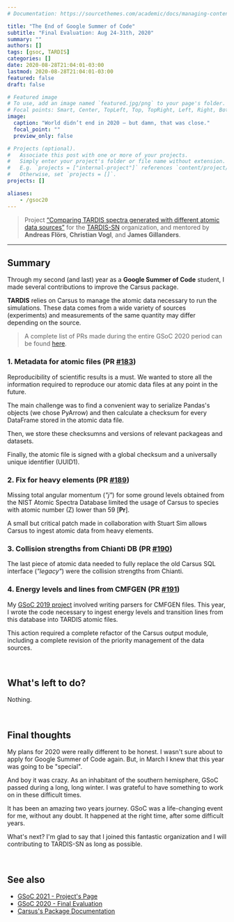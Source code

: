 ```yaml
---
# Documentation: https://sourcethemes.com/academic/docs/managing-content/

title: "The End of Google Summer of Code"
subtitle: "Final Evaluation: Aug 24-31th, 2020"
summary: ""
authors: []
tags: [gsoc, TARDIS]
categories: []
date: 2020-08-28T21:04:01-03:00
lastmod: 2020-08-28T21:04:01-03:00
featured: false
draft: false

# Featured image
# To use, add an image named `featured.jpg/png` to your page's folder.
# Focal points: Smart, Center, TopLeft, Top, TopRight, Left, Right, BottomLeft, Bottom, BottomRight.
image:
  caption: "World didn’t end in 2020 — but damn, that was close."
  focal_point: ""
  preview_only: false

# Projects (optional).
#   Associate this post with one or more of your projects.
#   Simply enter your project's folder or file name without extension.
#   E.g. `projects = ["internal-project"]` references `content/project/deep-learning/index.md`.
#   Otherwise, set `projects = []`.
projects: []

aliases:
    - /gsoc20
---
```


> Project [“Comparing TARDIS spectra generated with different atomic data sources”](https://summerofcode.withgoogle.com/projects/#6530109852352512) for the [TARDIS-SN](https://tardis-sn.github.io) organization, and mentored by **Andreas  Flörs**, **Christian Vogl**, and **James Gillanders**.

---

## Summary

Through my second (and last) year as a **Google Summer of Code** student, I made several contributions to improve the Carsus package.

**TARDIS** relies on Carsus to manage the atomic data necessary to run the simulations. These data comes from a wide variety of sources (experiments) and measurements of the same quantity may differ depending on the source.

> A complete list of PRs made during the entire GSoC 2020 period can be found [here](https://github.com/pulls?q=is%3Apr+created%3A2020-05-04..2020-08-31+author%3Aepassaro+user%3Atardis-sn).

### 1. Metadata for atomic files (PR [#183](https://github.com/tardis-sn/carsus/pull/183))

Reproducibility of scientific results is a must. We wanted to store all the information 
required to reproduce our atomic data files at any point in the future.

The main challenge was to find a convenient way to serialize Pandas's objects (we chose PyArrow) and then calculate a checksum for every DataFrame stored in the atomic data file. 

Then, we store these checksumns and versions of relevant packageas and datasets.

Finally, the atomic file is signed with a global checksum and a universally unique identifier (UUID1).


### 2. Fix for heavy elements (PR [#189](https://github.com/tardis-sn/carsus/pull/189))

Missing total angular momentum (_"j"_) for some ground levels obtained from the NIST Atomic Spectra Database limited the usage of Carsus to species with atomic number (Z) lower than 59 [**Pr**].

A small but critical patch made in collaboration with Stuart Sim allows Carsus to ingest atomic data from heavy elements.


### 3. Collision strengths from Chianti DB (PR [#190](https://github.com/tardis-sn/carsus/pull/183))

The last piece of atomic data needed to fully replace the old Carsus SQL interface (_"legacy"_) were the collision strengths from Chianti.


### 4. Energy levels and lines from CMFGEN (PR [#191](https://github.com/tardis-sn/carsus/pull/191))

My [GSoC 2019 project](https://summerofcode.withgoogle.com/archive/2019/projects/5344591031566336) involved writing parsers for CMFGEN files. This year, I wrote the code necessary to ingest energy levels and transition lines from this database into TARDIS atomic files.

This action required a complete refactor of the Carsus output module, including a complete revision of the priority management of the data sources.


<br>

## What's left to do?

Nothing.

<br>

## Final thoughts

My plans for 2020 were really different to be honest. I wasn't sure about to apply for Google Summer of Code again. But, in March I knew that this year was going to be "special". 

And boy it was crazy. As an inhabitant of the southern hemisphere, GSoC passed during a long,
long winter. I was grateful to have something to work on in these difficult times.

It has been an amazing two years journey. GSoC was a life-changing event for me, without any doubt. It happened at the right time, after some difficult years.

What's next? I'm glad to say that I joined this fantastic organization and I will contributing to TARDIS-SN as long as possible.

<br>

## See also

- [GSoC 2021 - Project's Page](https://summerofcode.withgoogle.com/archive/2020/projects/5301481479077888)
- [GSoC 2020 - Final Evaluation](https://epassaro.github.io/gsoc19/)
- [Carsus's Package Documentation](https://tardis-sn.github.io/carsus)
